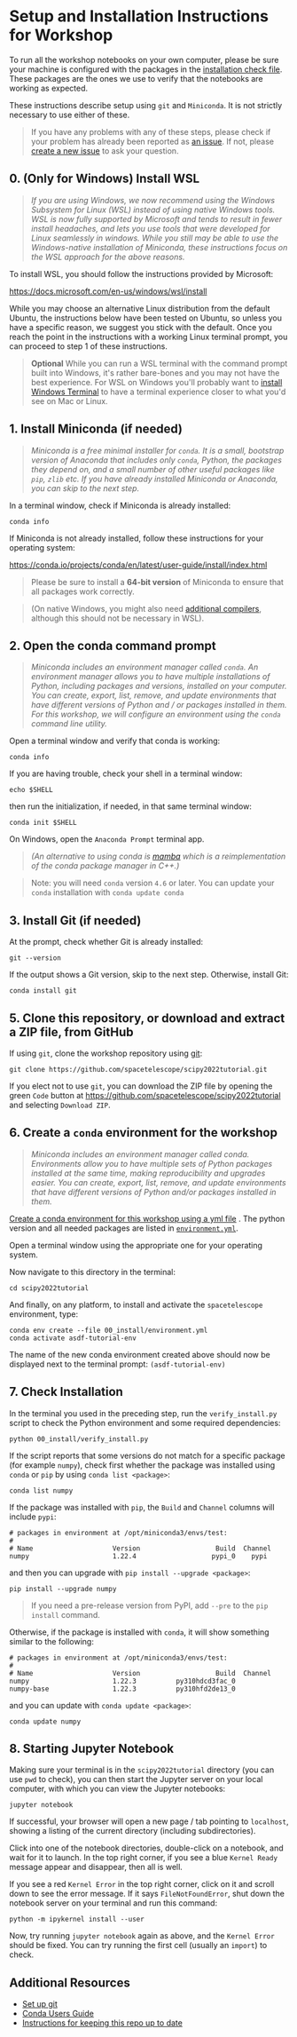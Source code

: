 # Setup and Installation Instructions for Workshop

To run all the workshop notebooks on your own computer, please be sure your machine is configured with the packages in
the
[installation check file](https://github.com/spacetelescope/scipy2022tutorial/blob/main/00_install/). These packages are
the ones we use to verify that the notebooks are working as expected.

These instructions describe setup using `git` and `Miniconda`. It is not strictly necessary to use either of these.

> If you have any problems with any of these steps, please check if your problem has already been reported
> as [an issue](https://github.com/spacetelescope/scipy2022tutorial/issues/). If not, please
> [create a new issue](https://github.com/spacetelescope/scipy2022tutorial/issues/new?assignees=&labels=workshop-question&template=question-from-workshop-participant.md&title=%5BQuestion%5D+Summarize+your+question+here)
> to ask your question.

## 0. (Only for Windows) Install WSL

> *If you are using Windows, we now recommend using the Windows Subsystem for Linux (WSL) instead of using native
Windows tools. WSL is now fully supported by Microsoft and tends to result in fewer install headaches, and lets you use
tools that were developed for Linux seamlessly in windows. While you still may be able to use the Windows-native
installation of Miniconda, these instructions focus on the WSL approach for the above reasons.*

To install WSL, you should follow the instructions provided by Microsoft:

https://docs.microsoft.com/en-us/windows/wsl/install

While you may choose an alternative Linux distribution from the default Ubuntu, the instructions below have been tested
on Ubuntu, so unless you have a specific reason, we suggest you stick with the default. Once you reach the point in the
instructions with a working Linux terminal prompt, you can proceed to step 1 of these instructions.

> **Optional** While you can run a WSL terminal with the command prompt built into Windows, it's rather bare-bones and
> you
> may not have the best experience. For WSL on Windows you'll probably want
> to [install Windows Terminal](https://docs.microsoft.com/en-us/windows/terminal/install) to have a terminal experience
> closer to what you'd see on Mac or Linux.

## 1. Install Miniconda (if needed)

> *Miniconda is a free minimal installer for `conda`. It is a small, bootstrap version of Anaconda that includes
only `conda`, Python, the packages they depend on, and a small number of other useful packages like `pip`, `zlib` etc.
If you have already installed Miniconda or Anaconda, you can skip to the next step.*

In a terminal window, check if Miniconda is already installed:

```shell
conda info
```

If Miniconda is not already installed, follow these instructions for your operating system:

https://conda.io/projects/conda/en/latest/user-guide/install/index.html

> Please be sure to install a **64-bit version** of Miniconda to ensure that all packages work correctly.

> (On native Windows, you might also
> need [additional compilers](https://github.com/conda/conda-build/wiki/Windows-Compilers), although this should not be
> necessary in WSL).

## 2. Open the conda command prompt

> *Miniconda includes an environment manager called `conda`. An environment manager allows you to have multiple
installations of Python, including packages and versions, installed on your computer. You can create, export, list,
remove, and update environments that have different versions of Python and / or packages installed in them. For this
workshop, we will configure an environment using the `conda` command line utility.*

Open a terminal window and verify that conda is working:

```shell
conda info
```

If you are having trouble, check your shell in a terminal window:

```shell
echo $SHELL
```

then run the initialization, if needed, in that same terminal window:

```shell
conda init $SHELL
```

On Windows, open the `Anaconda Prompt` terminal app.

> *(An alternative to using conda is [mamba](https://github.com/mamba-org/mamba) which is a reimplementation of the
conda package manager in C++.)*

> Note: you will need `conda` version `4.6` or later. You can update your `conda` installation with `conda update conda`

## 3. Install Git (if needed)

At the prompt, check whether Git is already installed:

```shell
git --version
```

If the output shows a Git version, skip to the next step. Otherwise, install Git:

```shell
conda install git
```

## 5. Clone this repository, or download and extract a ZIP file, from GitHub

If using `git`, clone the workshop repository using
[git](https://help.github.com/articles/set-up-git/):

```shell
git clone https://github.com/spacetelescope/scipy2022tutorial.git
```

If you elect not to use `git`, you can download the ZIP file by opening the green `Code` button at
https://github.com/spacetelescope/scipy2022tutorial and selecting `Download ZIP`.

## 6. Create a `conda` environment for the workshop

> *Miniconda includes an environment manager called conda. Environments allow you to have multiple sets of Python
packages installed at the same time, making reproducibility and upgrades easier. You can create, export, list, remove,
and update environments that have different versions of Python and/or packages installed in them.*

[Create a conda environment for this workshop using a yml file](https://conda.io/docs/user-guide/tasks/manage-environments.html#creating-an-environment-from-an-environment-yml-file)
. The python version and all needed packages are listed in
[`environment.yml`](https://github.com/spacetelescope/scipy2022tutorial/blob/main/00_install/environment.yml).

Open a terminal window using the appropriate one for your operating system.

Now navigate to this directory in the terminal:

```shell
cd scipy2022tutorial
```

And finally, on any platform, to install and activate the `spacetelescope` environment, type:

```shell
conda env create --file 00_install/environment.yml
conda activate asdf-tutorial-env
```

The name of the new conda environment created above should now be displayed next to the terminal
prompt: `(asdf-tutorial-env)`

## 7. Check Installation

In the terminal you used in the preceding step, run the `verify_install.py` script to check the Python environment and
some required dependencies:

```shell
python 00_install/verify_install.py
```

If the script reports that some versions do not match for a specific package (for example `numpy`), check first whether
the package was installed using `conda` or `pip` by using `conda list <package>`:

```shell
conda list numpy
```

If the package was installed with `pip`, the `Build` and `Channel` columns will include `pypi`:

```
# packages in environment at /opt/miniconda3/envs/test:
#
# Name                    Version                   Build  Channel
numpy                     1.22.4                   pypi_0    pypi
```

and then you can upgrade with `pip install --upgrade <package>`:

```shell
pip install --upgrade numpy
```

> If you need a pre-release version from PyPI, add `--pre` to the `pip install` command.

Otherwise, if the package is installed with `conda`, it will show something similar to the following:

```
# packages in environment at /opt/miniconda3/envs/test:
#
# Name                    Version                   Build  Channel
numpy                     1.22.3          py310hdcd3fac_0
numpy-base                1.22.3          py310hfd2de13_0
```

and you can update with `conda update <package>`:

```shell
conda update numpy
```

## 8. Starting Jupyter Notebook

Making sure your terminal is in the `scipy2022tutorial` directory (you can use `pwd` to check), you can then start the
Jupyter server on your local computer, with which you can view the Jupyter notebooks:

```shell
jupyter notebook
```

If successful, your browser will open a new page / tab pointing to `localhost`, showing a listing of the current
directory (including subdirectories).

Click into one of the notebook directories, double-click on a notebook, and wait for it to launch. In the top right
corner, if you see a blue `Kernel Ready` message appear and disappear, then all is well.

If you see a red `Kernel Error` in the top right corner, click on it and scroll down to see the error message. If it
says `FileNotFoundError`, shut down the notebook server on your terminal and run this command:

```shell
python -m ipykernel install --user
```

Now, try running `jupyter notebook` again as above, and the `Kernel Error`
should be fixed. You can try running the first cell (usually an `import`) to check.

## Additional Resources

- [Set up git](https://help.github.com/articles/set-up-git/)
- [Conda Users Guide](https://docs.conda.io/projects/conda/en/latest/user-guide/)
- [Instructions for keeping this repo up to date](UPDATING.md)
